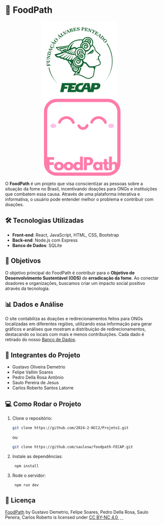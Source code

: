 # 🌱 **FoodPath**

<div align="center">
  <img src="images/fecap-icon-img.png" alt="FecapIcon" width="250" height="250" style="margin-right: 20px;">
  <img src="images/icon-foodpath-white.png" alt="FoodPathIcon" width="250" height="250">
</div>

O **FoodPath** é um projeto que visa conscientizar as pessoas sobre a situação da fome no Brasil, incentivando doações para ONGs e instituições que combatem essa causa. Através de uma plataforma interativa e informativa, o usuário pode entender melhor o problema e contribuir com doações.

## 🛠️ **Tecnologias Utilizadas**

- **Front-end**: React, JavaScript, HTML, CSS, Bootstrap
- **Back-end**: Node.js com Express
- **Banco de Dados**: SQLite

## 🎯 **Objetivos**

O objetivo principal do FoodPath é contribuir para o **Objetivo de Desenvolvimento Sustentável (ODS)** de **erradicação da fome**. Ao conectar doadores e organizações, buscamos criar um impacto social positivo através da tecnologia.

## 📊 **Dados e Análise**

O site contabiliza as doações e redirecionamentos feitos para ONGs localizadas em diferentes regiões, utilizando essa informação para gerar gráficos e análises que mostram a distribuição de redirecionamentos, destacando os locais com mais e menos contribuições. Cada dado é retirado do nosso [Banco de Dados](docs/Entrega%202/BD/README.md).

## 👥 **Integrantes do Projeto**

- Gustavo Oliveira Demetrio
- Felipe Vallim Soares
- Pedro Della Rosa Antônio
- Saulo Pereira de Jesus
- Carlos Roberto Santos Latorre

## 💻 **Como Rodar o Projeto**

1. Clone o repositório:
   ```bash
   git clone https://github.com/2024-2-NCC2/Projeto1.git
    ```
   ou
   ```bash
   git clone https://github.com/saulosw/foodpath-FECAP.git
   ```
2. Instale as dependências:
   ```bash
    npm install
   ```
3. Rode o servidor:
   ```bash
    npm run dev
   ```
## 📄 **Licença**

<p xmlns:cc="http://creativecommons.org/ns#" xmlns:dct="http://purl.org/dc/terms/">
  <a property="dct:title" rel="cc:attributionURL" href="https://github.com/2024-2-NCC2/Projeto1">FoodPath</a> 
  by <span property="cc:attributionName">Gustavo Demetrio, Felipe Soares, Pedro Della Rosa, Saulo Pereira, Carlos Roberto</span> 
  is licensed under 
  <a href="https://creativecommons.org/licenses/by-nc/4.0/?ref=chooser-v1" target="_blank" rel="license noopener noreferrer" style="display:inline-block;">
    CC BY-NC 4.0
    <img style="height:22px!important;margin-left:3px;vertical-align:text-bottom;" src="https://mirrors.creativecommons.org/presskit/icons/cc.svg?ref=chooser-v1" alt="">
    <img style="height:22px!important;margin-left:3px;vertical-align:text-bottom;" src="https://mirrors.creativecommons.org/presskit/icons/by.svg?ref=chooser-v1" alt="">
    <img style="height:22px!important;margin-left:3px;vertical-align:text-bottom;" src="https://mirrors.creativecommons.org/presskit/icons/nc.svg?ref=chooser-v1" alt="">
  </a>
</p>
